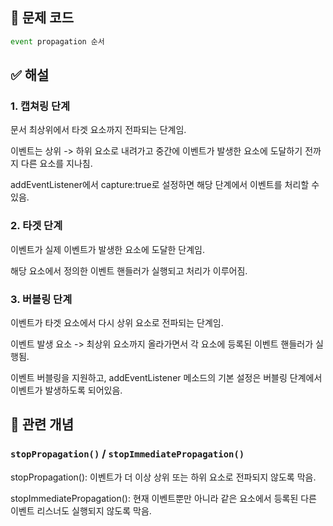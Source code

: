 ## 🔎 문제 코드

```js
event propagation 순서
```

## ✅ 해설

### 1. 캡쳐링 단계

문서 최상위에서 타겟 요소까지 전파되는 단계임.

이벤트는 상위 -> 하위 요소로 내려가고 중간에 이벤트가 발생한 요소에 도달하기 전까지 다른 요소를 지나침.

addEventListener에서 capture:true로 설정하면 해당 단계에서 이벤트를 처리할 수 있음.

### 2. 타겟 단계

이벤트가 실제 이벤트가 발생한 요소에 도달한 단계임.

해당 요소에서 정의한 이벤트 핸들러가 실행되고 처리가 이루어짐.

### 3. 버블링 단계

이벤트가 타겟 요소에서 다시 상위 요소로 전파되는 단계임.

이벤트 발생 요소 -> 최상위 요소까지 올라가면서 각 요소에 등록된 이벤트 핸들러가 실행됨.

이벤트 버블링을 지원하고, addEventListener 메소드의 기본 설정은 버블링 단계에서 이벤트가 발생하도록 되어있음.

## 🧠 관련 개념

### `stopPropagation()` / `stopImmediatePropagation()`

stopPropagation(): 이벤트가 더 이상 상위 또는 하위 요소로 전파되지 않도록 막음.

stopImmediatePropagation(): 현재 이벤트뿐만 아니라 같은 요소에서 등록된 다른 이벤트 리스너도 실행되지 않도록 막음.
